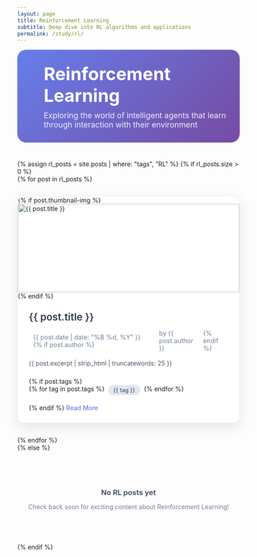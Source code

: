 ```yaml
---
layout: page
title: Reinforcement Learning
subtitle: Deep dive into RL algorithms and applications
permalink: /study/rl/
---
```


<div class="study-category-header">
  <div class="category-icon">
    <i class="fas fa-brain"></i>
  </div>
  <div class="category-info">
    <h1>Reinforcement Learning</h1>
    <p>Exploring the world of intelligent agents that learn through interaction with their environment</p>
  </div>
</div>

<div class="study-posts-container">
  {% assign rl_posts = site.posts | where: "tags", "RL" %}
  {% if rl_posts.size > 0 %}
    <div class="posts-grid">
      {% for post in rl_posts %}
        <article class="study-post-card">
          {% if post.thumbnail-img %}
          <div class="post-image">
            <img src="{{ post.thumbnail-img | relative_url }}" alt="{{ post.title }}">
          </div>
          {% endif %}
          <div class="post-content">
            <h3><a href="{{ post.url | relative_url }}">{{ post.title }}</a></h3>
            <p class="post-meta">
              <i class="fas fa-calendar"></i> {{ post.date | date: "%B %d, %Y" }}
              {% if post.author %}
                <span class="author">by {{ post.author }}</span>
              {% endif %}
            </p>
            <p class="post-excerpt">{{ post.excerpt | strip_html | truncatewords: 25 }}</p>
            {% if post.tags %}
            <div class="post-tags">
              {% for tag in post.tags %}
                <span class="tag">{{ tag }}</span>
              {% endfor %}
            </div>
            {% endif %}
            <a href="{{ post.url | relative_url }}" class="read-more">Read More <i class="fas fa-arrow-right"></i></a>
          </div>
        </article>
      {% endfor %}
    </div>
  {% else %}
    <div class="no-posts">
      <i class="fas fa-inbox"></i>
      <h3>No RL posts yet</h3>
      <p>Check back soon for exciting content about Reinforcement Learning!</p>
    </div>
  {% endif %}
</div>

<style>
.study-category-header {
  display: flex;
  align-items: center;
  gap: 30px;
  margin-bottom: 40px;
  padding: 30px;
  background: linear-gradient(135deg, #667eea 0%, #764ba2 100%);
  border-radius: 20px;
  color: white;
}

.category-icon {
  font-size: 4rem;
  opacity: 0.9;
}

.category-info h1 {
  margin: 0 0 10px 0;
  font-size: 2.5rem;
  font-weight: 700;
}

.category-info p {
  margin: 0;
  font-size: 1.1rem;
  opacity: 0.9;
}

.study-posts-container {
  margin-top: 40px;
}

.posts-grid {
  display: grid;
  grid-template-columns: repeat(auto-fit, minmax(350px, 1fr));
  gap: 30px;
}

.study-post-card {
  background: white;
  border-radius: 15px;
  box-shadow: 0 10px 30px rgba(0,0,0,0.1);
  overflow: hidden;
  transition: transform 0.3s ease, box-shadow 0.3s ease;
  border: 1px solid #f0f0f0;
}

.study-post-card:hover {
  transform: translateY(-5px);
  box-shadow: 0 20px 40px rgba(0,0,0,0.15);
}

.post-image {
  height: 200px;
  overflow: hidden;
}

.post-image img {
  width: 100%;
  height: 100%;
  object-fit: cover;
  transition: transform 0.3s ease;
}

.study-post-card:hover .post-image img {
  transform: scale(1.05);
}

.post-content {
  padding: 25px;
}

.post-content h3 {
  margin: 0 0 15px 0;
  font-size: 1.4rem;
  font-weight: 600;
}

.post-content h3 a {
  color: #2d3748;
  text-decoration: none;
  transition: color 0.3s ease;
}

.post-content h3 a:hover {
  color: #667eea;
}

.post-meta {
  color: #718096;
  font-size: 0.9rem;
  margin-bottom: 15px;
  display: flex;
  align-items: center;
  gap: 10px;
}

.post-meta .author {
  margin-left: 10px;
}

.post-excerpt {
  color: #4a5568;
  line-height: 1.6;
  margin-bottom: 20px;
}

.post-tags {
  display: flex;
  flex-wrap: wrap;
  gap: 8px;
  margin-bottom: 20px;
}

.tag {
  background: #e2e8f0;
  color: #4a5568;
  padding: 4px 12px;
  border-radius: 15px;
  font-size: 0.8rem;
  font-weight: 500;
}

.read-more {
  color: #667eea;
  text-decoration: none;
  font-weight: 500;
  transition: color 0.3s ease;
}

.read-more:hover {
  color: #764ba2;
}

.no-posts {
  text-align: center;
  padding: 60px 20px;
  color: #718096;
}

.no-posts i {
  font-size: 4rem;
  margin-bottom: 20px;
  opacity: 0.5;
}

.no-posts h3 {
  margin-bottom: 10px;
  color: #4a5568;
}

@media (max-width: 768px) {
  .study-category-header {
    flex-direction: column;
    text-align: center;
    gap: 20px;
  }
  
  .category-icon {
    font-size: 3rem;
  }
  
  .category-info h1 {
    font-size: 2rem;
  }
  
  .posts-grid {
    grid-template-columns: 1fr;
    gap: 20px;
  }
}
</style> 